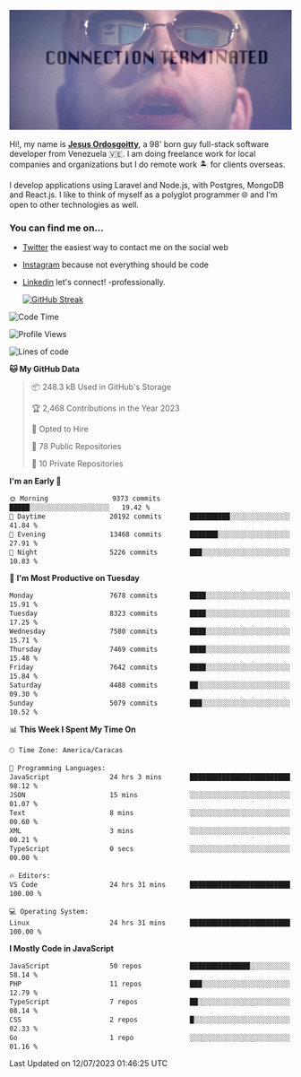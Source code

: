![hackers movie reference](./disconnected.jpg)

Hi!, my name is [**Jesus Ordosgoitty**](https://jodaz.xyz), a 98' born guy full-stack software developer from Venezuela 🇻🇪. I am doing freelance work for local companies and organizations but I do remote work 🏝️ for clients overseas. 

I develop applications using Laravel and Node.js, with Postgres, MongoDB and React.js. I like to think of myself as a polyglot programmer 🌐 and I'm open to other technologies as well.

### You can find me on...

- [Twitter](https://twitter.com/jodaz_) the easiest way to contact me on the social web
- [Instagram](https://instagram.com/jodaz_) because not everything should be code
- [Linkedin](https://linkedin.com/in/jodaz) let's connect! -professionally.


    [![GitHub Streak](https://streak-stats.demolab.com?user=jodaz&theme=tokyonight)](https://git.io/streak-stats)

<!--START_SECTION:waka-->
![Code Time](http://img.shields.io/badge/Code%20Time-4%2C087%20hrs%204%20mins-blue)

![Profile Views](http://img.shields.io/badge/Profile%20Views-0-blue)

![Lines of code](https://img.shields.io/badge/From%20Hello%20World%20I%27ve%20Written-101.2%20million%20lines%20of%20code-blue)

**🐱 My GitHub Data** 

> 📦 248.3 kB Used in GitHub's Storage 
 > 
> 🏆 2,468 Contributions in the Year 2023
 > 
> 💼 Opted to Hire
 > 
> 📜 78 Public Repositories 
 > 
> 🔑 10 Private Repositories 
 > 
**I'm an Early 🐤** 

```text
🌞 Morning                9373 commits        █████░░░░░░░░░░░░░░░░░░░░   19.42 % 
🌆 Daytime                20192 commits       ██████████░░░░░░░░░░░░░░░   41.84 % 
🌃 Evening                13468 commits       ███████░░░░░░░░░░░░░░░░░░   27.91 % 
🌙 Night                  5226 commits        ███░░░░░░░░░░░░░░░░░░░░░░   10.83 % 
```
📅 **I'm Most Productive on Tuesday** 

```text
Monday                   7678 commits        ████░░░░░░░░░░░░░░░░░░░░░   15.91 % 
Tuesday                  8323 commits        ████░░░░░░░░░░░░░░░░░░░░░   17.25 % 
Wednesday                7580 commits        ████░░░░░░░░░░░░░░░░░░░░░   15.71 % 
Thursday                 7469 commits        ████░░░░░░░░░░░░░░░░░░░░░   15.48 % 
Friday                   7642 commits        ████░░░░░░░░░░░░░░░░░░░░░   15.84 % 
Saturday                 4488 commits        ██░░░░░░░░░░░░░░░░░░░░░░░   09.30 % 
Sunday                   5079 commits        ███░░░░░░░░░░░░░░░░░░░░░░   10.52 % 
```


📊 **This Week I Spent My Time On** 

```text
🕑︎ Time Zone: America/Caracas

💬 Programming Languages: 
JavaScript               24 hrs 3 mins       █████████████████████████   98.12 % 
JSON                     15 mins             ░░░░░░░░░░░░░░░░░░░░░░░░░   01.07 % 
Text                     8 mins              ░░░░░░░░░░░░░░░░░░░░░░░░░   00.60 % 
XML                      3 mins              ░░░░░░░░░░░░░░░░░░░░░░░░░   00.21 % 
TypeScript               0 secs              ░░░░░░░░░░░░░░░░░░░░░░░░░   00.00 % 

🔥 Editors: 
VS Code                  24 hrs 31 mins      █████████████████████████   100.00 % 

💻 Operating System: 
Linux                    24 hrs 31 mins      █████████████████████████   100.00 % 
```

**I Mostly Code in JavaScript** 

```text
JavaScript               50 repos            ███████████████░░░░░░░░░░   58.14 % 
PHP                      11 repos            ███░░░░░░░░░░░░░░░░░░░░░░   12.79 % 
TypeScript               7 repos             ██░░░░░░░░░░░░░░░░░░░░░░░   08.14 % 
CSS                      2 repos             █░░░░░░░░░░░░░░░░░░░░░░░░   02.33 % 
Go                       1 repo              ░░░░░░░░░░░░░░░░░░░░░░░░░   01.16 % 
```




 Last Updated on 12/07/2023 01:46:25 UTC
<!--END_SECTION:waka-->
